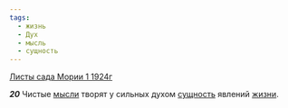 ```yaml
---
tags:
  - жизнь
  - Дух
  - мысль
  - сущность
---
```


[Листы сада Мории 1 1924г](https://127.0.0.1:4002/agni/1924)

___20___
Чистые [мысли](../../../tags/#мысль) творят у сильных духом [сущность](../../../tags/#сущность) явлений [жизни](../../../tags/#жизнь).   

